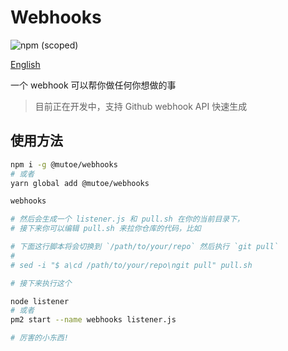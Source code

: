 # Webhooks

![npm (scoped)](https://img.shields.io/npm/v/@mutoe/webhooks?style=flat-square)

[English](/README.md)

一个 webhook 可以帮你做任何你想做的事

> 目前正在开发中，支持 Github webhook API 快速生成

## 使用方法

```bash
npm i -g @mutoe/webhooks
# 或者
yarn global add @mutoe/webhooks

webhooks

# 然后会生成一个 listener.js 和 pull.sh 在你的当前目录下，
# 接下来你可以编辑 pull.sh 来拉你仓库的代码，比如

# 下面这行脚本将会切换到 `/path/to/your/repo` 然后执行 `git pull`
#
# sed -i "$ a\cd /path/to/your/repo\ngit pull" pull.sh

# 接下来执行这个

node listener
# 或者
pm2 start --name webhooks listener.js

# 厉害的小东西!
```
